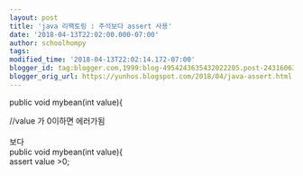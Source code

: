 ```yaml
---
layout: post
title: 'java 리팩토링 : 주석보다 assert 사용'
date: '2018-04-13T22:02:00.000-07:00'
author: schoolhompy
tags: 
modified_time: '2018-04-13T22:02:14.172-07:00'
blogger_id: tag:blogger.com,1999:blog-4954243635432022205.post-2431606388920541175
blogger_orig_url: https://yunhos.blogspot.com/2018/04/java-assert.html
---
```


public void mybean(int value){<div>//value 가 0이하면 에러가됨</div><div><br /></div><div>보다</div><div>public void mybean(int value){</div><div>assert value &gt;0;</div>